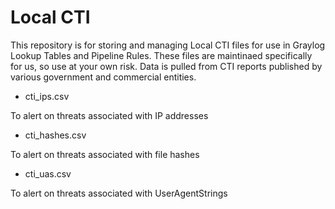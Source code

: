 # Local CTI

This repository is for storing and managing Local CTI files for use in Graylog Lookup Tables and Pipeline Rules. These files are maintinaed specifically for us, so use at your own risk. Data is pulled from CTI reports published by various government and commercial entities.

- cti_ips.csv

To alert on threats associated with IP addresses

- cti_hashes.csv

To alert on threats associated with file hashes

- cti_uas.csv

To alert on threats associated with UserAgentStrings
